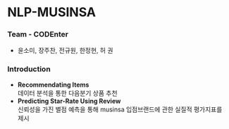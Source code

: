 # NLP-MUSINSA
### Team - CODEnter
* 윤소미, 장주찬, 전규원, 한정현, 허 권
### Introduction
* **Recommendating Items**   
데이터 분석을 통한 다음분기 상품 추천   
* **Predicting Star-Rate Using Review**   
신뢰성을 가진 별점 예측을 통해 musinsa 입점브랜드에 관한 실질적 평가지표를 제시  
